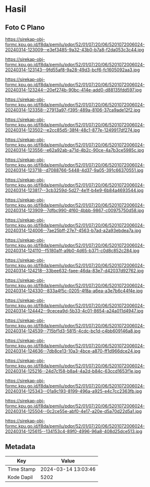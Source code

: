 # Hasil

## Foto C Plano

https://sirekap-obj-formc.kpu.go.id/f8da/pemilu/pdpr/52/01/07/20/06/5201072006024-20240314-123009--e3ef3485-9a32-43b0-b7a8-f2da053c3c44.jpg

https://sirekap-obj-formc.kpu.go.id/f8da/pemilu/pdpr/52/01/07/20/06/5201072006024-20240314-123143--9fd55af8-9a28-49d3-bcf6-fc1605092aa3.jpg

https://sirekap-obj-formc.kpu.go.id/f8da/pemilu/pdpr/52/01/07/20/06/5201072006024-20240314-123244--20ef274b-90bc-414e-add0-d88135fdd597.jpg

https://sirekap-obj-formc.kpu.go.id/f8da/pemilu/pdpr/52/01/07/20/06/5201072006024-20240314-123358--27913a97-f395-489a-8106-37ca9ade12f2.jpg

https://sirekap-obj-formc.kpu.go.id/f8da/pemilu/pdpr/52/01/07/20/06/5201072006024-20240314-123502--e2cc85d5-38f4-48c1-877e-1249917df274.jpg

https://sirekap-obj-formc.kpu.go.id/f8da/pemilu/pdpr/52/01/07/20/06/5201072006024-20240314-123556--e62a92ab-a71d-4b2c-90ce-4a7b3ce5985c.jpg

https://sirekap-obj-formc.kpu.go.id/f8da/pemilu/pdpr/52/01/07/20/06/5201072006024-20240314-123718--d7088766-5448-4d37-9a05-391c66370551.jpg

https://sirekap-obj-formc.kpu.go.id/f8da/pemilu/pdpr/52/01/07/20/06/5201072006024-20240314-123817--3cb3259d-5d27-4e1f-b4e9-6b84a4693544.jpg

https://sirekap-obj-formc.kpu.go.id/f8da/pemilu/pdpr/52/01/07/20/06/5201072006024-20240314-123909--7dfbc990-4f60-4bbb-9867-c00975750d58.jpg

https://sirekap-obj-formc.kpu.go.id/f8da/pemilu/pdpr/52/01/07/20/06/5201072006024-20240314-124006--7ae25bff-27e7-4563-b7ad-a2a93ebdea7a.jpg

https://sirekap-obj-formc.kpu.go.id/f8da/pemilu/pdpr/52/01/07/20/06/5201072006024-20240314-124110--f5180a1f-a9b0-4d65-b371-c0d8c852c284.jpg

https://sirekap-obj-formc.kpu.go.id/f8da/pemilu/pdpr/52/01/07/20/06/5201072006024-20240314-124218--33bee632-faee-46da-83e7-d42037d92762.jpg

https://sirekap-obj-formc.kpu.go.id/f8da/pemilu/pdpr/52/01/07/20/06/5201072006024-20240314-124330--833a4f5c-0205-4f8a-a6ea-a3e7b6c44f4e.jpg

https://sirekap-obj-formc.kpu.go.id/f8da/pemilu/pdpr/52/01/07/20/06/5201072006024-20240314-124442--9cecea9d-5b33-4c01-8654-a24a011d4947.jpg

https://sirekap-obj-formc.kpu.go.id/f8da/pemilu/pdpr/52/01/07/20/06/5201072006024-20240314-124539--715bf1d3-5815-4cdc-bc1d-c4bb609146a8.jpg

https://sirekap-obj-formc.kpu.go.id/f8da/pemilu/pdpr/52/01/07/20/06/5201072006024-20240314-124636--7db8ce13-10a3-4bce-a870-ff1d966dce24.jpg

https://sirekap-obj-formc.kpu.go.id/f8da/pemilu/pdpr/52/01/07/20/06/5201072006024-20240314-125216--24d7c158-b8a4-4a2d-b84c-63ccd1653f1e.jpg

https://sirekap-obj-formc.kpu.go.id/f8da/pemilu/pdpr/52/01/07/20/06/5201072006024-20240314-125343--01a9c193-8199-496a-a925-e4c7cc2363fb.jpg

https://sirekap-obj-formc.kpu.go.id/f8da/pemilu/pdpr/52/01/07/20/06/5201072006024-20240314-125504--0c2ce55e-abf0-4e17-a20e-d5a70d22d5a1.jpg

https://sirekap-obj-formc.kpu.go.id/f8da/pemilu/pdpr/52/01/07/20/06/5201072006024-20240314-125615--134153c4-89f0-4996-96a8-408d25dce513.jpg


## Metadata

| Key        | Value               |
| ---------- | ------------------- |
| Time Stamp | 2024-03-14 13:03:46 |
| Kode Dapil | 5202                |



